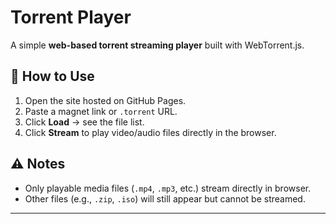 #  Torrent Player

A simple **web-based torrent streaming player** built with WebTorrent.js.

## 🚀 How to Use
1. Open the site hosted on GitHub Pages.
2. Paste a magnet link or `.torrent` URL.
3. Click **Load** → see the file list.
4. Click **Stream** to play video/audio files directly in the browser.

## ⚠️ Notes
- Only playable media files (`.mp4`, `.mp3`, etc.) stream directly in browser.
- Other files (e.g., `.zip`, `.iso`) will still appear but cannot be streamed.

---
